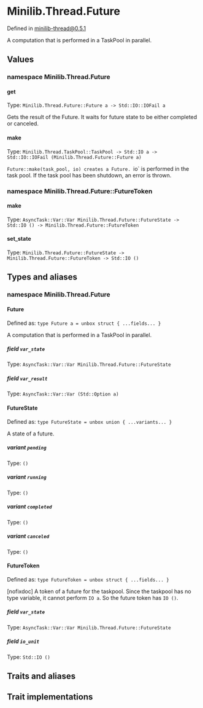 # Minilib.Thread.Future

Defined in minilib-thread@0.5.1

A computation that is performed in a TaskPool in parallel.

## Values

### namespace Minilib.Thread.Future

#### get

Type: `Minilib.Thread.Future::Future a -> Std::IO::IOFail a`

Gets the result of the Future.
It waits for future state to be either completed or canceled.

#### make

Type: `Minilib.Thread.TaskPool::TaskPool -> Std::IO a -> Std::IO::IOFail (Minilib.Thread.Future::Future a)`

`Future::make(task_pool, io) creates a Future.
`io` is performed in the task pool.
If the task pool has been shutdown, an error is thrown.

### namespace Minilib.Thread.Future::FutureToken

#### make

Type: `AsyncTask::Var::Var Minilib.Thread.Future::FutureState -> Std::IO () -> Minilib.Thread.Future::FutureToken`

#### set_state

Type: `Minilib.Thread.Future::FutureState -> Minilib.Thread.Future::FutureToken -> Std::IO ()`

## Types and aliases

### namespace Minilib.Thread.Future

#### Future

Defined as: `type Future a = unbox struct { ...fields... }`

A computation that is performed in a TaskPool in parallel.

##### field `var_state`

Type: `AsyncTask::Var::Var Minilib.Thread.Future::FutureState`

##### field `var_result`

Type: `AsyncTask::Var::Var (Std::Option a)`

#### FutureState

Defined as: `type FutureState = unbox union { ...variants... }`

A state of a future.

##### variant `pending`

Type: `()`

##### variant `running`

Type: `()`

##### variant `completed`

Type: `()`

##### variant `canceled`

Type: `()`

#### FutureToken

Defined as: `type FutureToken = unbox struct { ...fields... }`

[nofixdoc]
A token of a future for the taskpool.
Since the taskpool has no type variable, it cannot perform `IO a`.
So the future token has `IO ()`.

##### field `var_state`

Type: `AsyncTask::Var::Var Minilib.Thread.Future::FutureState`

##### field `io_unit`

Type: `Std::IO ()`

## Traits and aliases

## Trait implementations